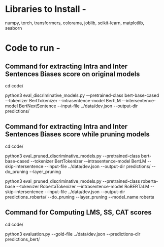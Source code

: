 # Libraries to Install -
numpy, torch, transformers, colorama, joblib, scikit-learn, matplotlib, seaborn

# Code to run -

## Command for extracting Intra and Inter Sentences Biases score on original models

cd code/

python3 eval_discriminative_models.py --pretrained-class bert-base-cased --tokenizer BertTokenizer --intrasentence-model BertLM --intersentence-model BertNextSentence --input-file ../data/dev.json --output-dir predictions/

## Command for extracting Intra and Inter Sentences Biases score while pruning models

cd code/

python3 eval_pruned_discriminative_models.py --pretrained-class bert-base-cased --tokenizer BertTokenizer --intrasentence-model BertLM --skip-intersentence --input-file ../data/dev.json --output-dir predictions/ --do_pruning --layer_pruning

python3 eval_pruned_discriminative_models.py --pretrained-class roberta-base --tokenizer RobertaTokenizer --intrasentence-model RoBERTaLM --skip-intersentence --input-file ../data/dev.json --output-dir predictions_roberta/ --do_pruning --layer_pruning --model_name roberta

## Command for Computing LMS, SS, CAT scores 

cd code/

python3 evaluation.py --gold-file ../data/dev.json --predictions-dir predictions_bert/

